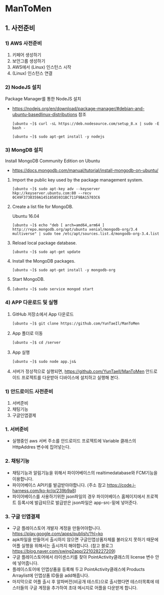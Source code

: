 # ManToMen

## 1. 사전준비
### 1) AWS 사전준비
  1. 키페어 생성하기
  2. 보안그룹 생성하기
  3. AWS에서 (Linux) 인스턴스 시작
  4. (Linux) 인스턴스 연결

### 2) NodeJS 설치
Package Manager를 통한 NodeJS 설치

- https://nodejs.org/en/download/package-manager/#debian-and-ubuntu-basedlinux-distributions
참조

  ```
  [ubuntu ~]$ curl -sL https://deb.nodesource.com/setup_8.x | sudo -E bash -
  ```

  ```
  [ubuntu ~]$ sudo apt-get install -y nodejs
  ```
### 3) MongDB 설치
Install MongoDB Community Edition on Ubuntu

- https://docs.mongodb.com/manual/tutorial/install-mongodb-on-ubuntu/

1. Import the public key used by the package management system.

	```
	[ubuntu ~]$ sudo apt-key adv --keyserver hkp://keyserver.ubuntu.com:80 --recv 0C49F3730359A14518585931BC711F9BA15703C6
	```

2. Create a list file for MongoDB.

	Ubuntu 16.04

	```
	[ubuntu ~]$ echo "deb [ arch=amd64,arm64 ] http://repo.mongodb.org/apt/ubuntu xenial/mongodb-org/3.4 multiverse" | sudo tee /etc/apt/sources.list.d/mongodb-org-3.4.list
	```
	
3. Reload local package database.

	```
	[ubuntu ~]$ sudo apt-get update
	```
	
4. Install the MongoDB packages.

	```
	[ubuntu ~]$ sudo apt-get install -y mongodb-org
	```

5. Start MongoDB.
6. 
	```
	[ubuntu ~]$ sudo service mongod start
	```
### 4) APP 다운로드 및 실행
1. GitHub 저장소에서 App 다운로드

	```
	[ubuntu ~]$ git clone https://github.com/YunTaeIl/ManToMen
	```

2. App 폴더로 이동

	```
	[ubuntu ~]$ cd /server
	```

3. App 실행

	```
	[ubuntu ~]$ sudo node app.js&
	```

4. 서버가 정상적으로 실행되면, https://github.com/YunTaeIl/ManToMen 안드로이드 프로젝트를 다운받아 디바이스에 설치하고 실행해 본다.

### 1) 안드로이드 사전준비
  1. 서버준비 
  2. 채팅기능
  3. 구글인앱결제

### 1. 서버준비
  - 실행중인 aws 서버 주소를 안드로이드 프로젝트에 Variable 클래스의 HttpAddres 변수에 집어넣는다.
  
### 2. 채팅기능
  - 채팅기능과 알림기능을 위해서 파이어베이스의 realtimedatabase와 FCM기능을 이용합니다.
  - 파이어베이스 API키를 발급받아야합니다. (주소 참고 https://code.i-harness.com/ko-kr/q/239b9a8)
  - 파이어베이스를 사용하기위한 json파일의 경우 파이어베이스 홈페이지에서 프로젝트 등록시에 발급되므로 발급받은 json파일은 app-src-밑에 넣어준다.
  
### 3. 구글 인앱결제
  - 구글 플레이스토어 개발자 계정을 만들어야합니다. https://play.google.com/apps/publish/?hl=ko 
  - apk파일을 만들어서 출시하지 않으면 구글인앱상품자체를 불러오지 못하기 때문에 어플 실행을 위해서는 출시까지 해야합니다. (참고 블로그 https://blog.naver.com/swing2app/221028227209)
  - 구글 플레이스토어에서 라이센스키를 찾아 PointActivity클래스의 license 변수 안에 넣어줍니다.
  - 플레이스토어에 인앱상품을 등록해 두고 PointActivity클래스에 Products Arraylist에 인앱상품 ID들을 add해줍니다.
  - 마지막으로 어플 출시 후 알파버전(비공개 테스트)으로 출시했다면 테스터목록에 테스터들의 구글 계정을 추가하여 초대 메시지로 어플을 다운받게 합니다.
